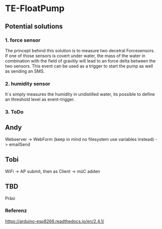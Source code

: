 # TE-FloatPump

## Potential solutions

### 1. force sensor

The princept behind this solution is to measure two decetral Forcesensors. If one of those sensors is covert under water, the mass of the water in combination with the field of gravitiy will lead to an force delta between the two sensors. This event can be used as a trigger to start the pump as well as sending an SMS. 

### 2. humidity sensor

It´s simply measures the humidity in undistilled water, its possible to define an threshold level as event-trigger.


### 3. ToDo

## Andy 

Webserver 
  -> WebForm (keep in mind no filesystem use variables instead)
  -> emailSend
  
## Tobi

WiFi
  -> AP submit, then as Client
  -> müC adden

## TBD
 
 Präsi


### Referenz

https://arduino-esp8266.readthedocs.io/en/2.4.1/
